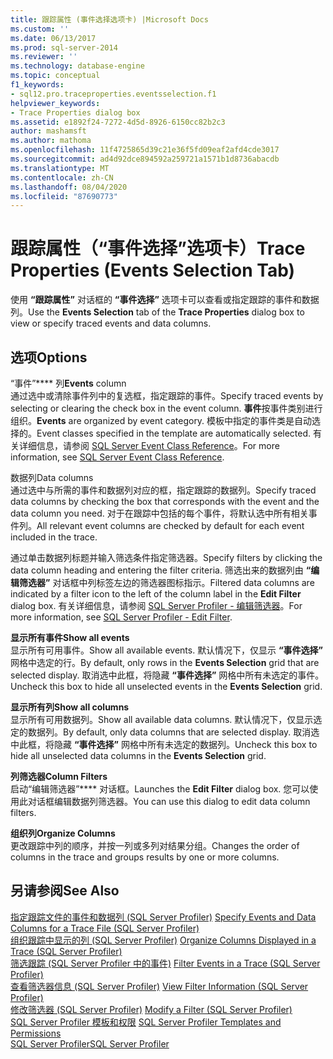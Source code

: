 ```yaml
---
title: 跟踪属性 (事件选择选项卡) |Microsoft Docs
ms.custom: ''
ms.date: 06/13/2017
ms.prod: sql-server-2014
ms.reviewer: ''
ms.technology: database-engine
ms.topic: conceptual
f1_keywords:
- sql12.pro.traceproperties.eventsselection.f1
helpviewer_keywords:
- Trace Properties dialog box
ms.assetid: e1892f24-7272-4d5d-8926-6150cc82b2c3
author: mashamsft
ms.author: mathoma
ms.openlocfilehash: 11f4725865d39c21e36f5fd09eaf2afd4cde3017
ms.sourcegitcommit: ad4d92dce894592a259721a1571b1d8736abacdb
ms.translationtype: MT
ms.contentlocale: zh-CN
ms.lasthandoff: 08/04/2020
ms.locfileid: "87690773"
---
```

# <a name="trace-properties-events-selection-tab"></a><span data-ttu-id="c0711-102">跟踪属性（“事件选择”选项卡）</span><span class="sxs-lookup"><span data-stu-id="c0711-102">Trace Properties (Events Selection Tab)</span></span>
  <span data-ttu-id="c0711-103">使用 **“跟踪属性”** 对话框的 **“事件选择”** 选项卡可以查看或指定跟踪的事件和数据列。</span><span class="sxs-lookup"><span data-stu-id="c0711-103">Use the **Events Selection** tab of the **Trace Properties** dialog box to view or specify traced events and data columns.</span></span>  
  
## <a name="options"></a><span data-ttu-id="c0711-104">选项</span><span class="sxs-lookup"><span data-stu-id="c0711-104">Options</span></span>  
 <span data-ttu-id="c0711-105">“事件”\*\*\*\* 列</span><span class="sxs-lookup"><span data-stu-id="c0711-105">**Events** column</span></span>  
 <span data-ttu-id="c0711-106">通过选中或清除事件列中的复选框，指定跟踪的事件。</span><span class="sxs-lookup"><span data-stu-id="c0711-106">Specify traced events by selecting or clearing the check box in the event column.</span></span> <span data-ttu-id="c0711-107">**事件**按事件类别进行组织。</span><span class="sxs-lookup"><span data-stu-id="c0711-107">**Events** are organized by event category.</span></span> <span data-ttu-id="c0711-108">模板中指定的事件类是自动选择的。</span><span class="sxs-lookup"><span data-stu-id="c0711-108">Event classes specified in the template are automatically selected.</span></span> <span data-ttu-id="c0711-109">有关详细信息，请参阅 [SQL Server Event Class Reference](../relational-databases/event-classes/sql-server-event-class-reference.md)。</span><span class="sxs-lookup"><span data-stu-id="c0711-109">For more information, see [SQL Server Event Class Reference](../relational-databases/event-classes/sql-server-event-class-reference.md).</span></span>  
  
 <span data-ttu-id="c0711-110">数据列</span><span class="sxs-lookup"><span data-stu-id="c0711-110">Data columns</span></span>  
 <span data-ttu-id="c0711-111">通过选中与所需的事件和数据列对应的框，指定跟踪的数据列。</span><span class="sxs-lookup"><span data-stu-id="c0711-111">Specify traced data columns by checking the box that corresponds with the event and the data column you need.</span></span> <span data-ttu-id="c0711-112">对于在跟踪中包括的每个事件，将默认选中所有相关事件列。</span><span class="sxs-lookup"><span data-stu-id="c0711-112">All relevant event columns are checked by default for each event included in the trace.</span></span>  
  
 <span data-ttu-id="c0711-113">通过单击数据列标题并输入筛选条件指定筛选器。</span><span class="sxs-lookup"><span data-stu-id="c0711-113">Specify filters by clicking the data column heading and entering the filter criteria.</span></span> <span data-ttu-id="c0711-114">筛选出来的数据列由 **“编辑筛选器”** 对话框中列标签左边的筛选器图标指示。</span><span class="sxs-lookup"><span data-stu-id="c0711-114">Filtered data columns are indicated by a filter icon to the left of the column label in the **Edit Filter** dialog box.</span></span> <span data-ttu-id="c0711-115">有关详细信息，请参阅 [SQL Server Profiler - 编辑筛选器](../../2014/database-engine/sql-server-profiler-edit-filter.md)。</span><span class="sxs-lookup"><span data-stu-id="c0711-115">For more information, see [SQL Server Profiler - Edit Filter](../../2014/database-engine/sql-server-profiler-edit-filter.md).</span></span>  
  
 <span data-ttu-id="c0711-116">**显示所有事件**</span><span class="sxs-lookup"><span data-stu-id="c0711-116">**Show all events**</span></span>  
 <span data-ttu-id="c0711-117">显示所有可用事件。</span><span class="sxs-lookup"><span data-stu-id="c0711-117">Show all available events.</span></span> <span data-ttu-id="c0711-118">默认情况下，仅显示 **“事件选择”** 网格中选定的行。</span><span class="sxs-lookup"><span data-stu-id="c0711-118">By default, only rows in the **Events Selection** grid that are selected display.</span></span> <span data-ttu-id="c0711-119">取消选中此框，将隐藏 **“事件选择”** 网格中所有未选定的事件。</span><span class="sxs-lookup"><span data-stu-id="c0711-119">Uncheck this box to hide all unselected events in the **Events Selection** grid.</span></span>  
  
 <span data-ttu-id="c0711-120">**显示所有列**</span><span class="sxs-lookup"><span data-stu-id="c0711-120">**Show all columns**</span></span>  
 <span data-ttu-id="c0711-121">显示所有可用数据列。</span><span class="sxs-lookup"><span data-stu-id="c0711-121">Show all available data columns.</span></span> <span data-ttu-id="c0711-122">默认情况下，仅显示选定的数据列。</span><span class="sxs-lookup"><span data-stu-id="c0711-122">By default, only data columns that are selected display.</span></span> <span data-ttu-id="c0711-123">取消选中此框，将隐藏 **“事件选择”** 网格中所有未选定的数据列。</span><span class="sxs-lookup"><span data-stu-id="c0711-123">Uncheck this box to hide all unselected data columns in the **Events Selection** grid.</span></span>  
  
 <span data-ttu-id="c0711-124">**列筛选器**</span><span class="sxs-lookup"><span data-stu-id="c0711-124">**Column Filters**</span></span>  
 <span data-ttu-id="c0711-125">启动“编辑筛选器”\*\*\*\* 对话框。</span><span class="sxs-lookup"><span data-stu-id="c0711-125">Launches the **Edit Filter** dialog box.</span></span> <span data-ttu-id="c0711-126">您可以使用此对话框编辑数据列筛选器。</span><span class="sxs-lookup"><span data-stu-id="c0711-126">You can use this dialog to edit data column filters.</span></span>  
  
 <span data-ttu-id="c0711-127">**组织列**</span><span class="sxs-lookup"><span data-stu-id="c0711-127">**Organize Columns**</span></span>  
 <span data-ttu-id="c0711-128">更改跟踪中列的顺序，并按一列或多列对结果分组。</span><span class="sxs-lookup"><span data-stu-id="c0711-128">Changes the order of columns in the trace and groups results by one or more columns.</span></span>  
  
## <a name="see-also"></a><span data-ttu-id="c0711-129">另请参阅</span><span class="sxs-lookup"><span data-stu-id="c0711-129">See Also</span></span>  
 <span data-ttu-id="c0711-130">[指定跟踪文件的事件和数据列 &#40;SQL Server Profiler&#41;](../tools/sql-server-profiler/specify-events-and-data-columns-for-a-trace-file-sql-server-profiler.md) </span><span class="sxs-lookup"><span data-stu-id="c0711-130">[Specify Events and Data Columns for a Trace File &#40;SQL Server Profiler&#41;](../tools/sql-server-profiler/specify-events-and-data-columns-for-a-trace-file-sql-server-profiler.md) </span></span>  
 <span data-ttu-id="c0711-131">[组织跟踪中显示的列 &#40;SQL Server Profiler&#41;](../tools/sql-server-profiler/organize-columns-displayed-in-a-trace-sql-server-profiler.md) </span><span class="sxs-lookup"><span data-stu-id="c0711-131">[Organize Columns Displayed in a Trace &#40;SQL Server Profiler&#41;](../tools/sql-server-profiler/organize-columns-displayed-in-a-trace-sql-server-profiler.md) </span></span>  
 <span data-ttu-id="c0711-132">[筛选跟踪 &#40;SQL Server Profiler 中的事件&#41;](../tools/sql-server-profiler/filter-events-in-a-trace-sql-server-profiler.md) </span><span class="sxs-lookup"><span data-stu-id="c0711-132">[Filter Events in a Trace &#40;SQL Server Profiler&#41;](../tools/sql-server-profiler/filter-events-in-a-trace-sql-server-profiler.md) </span></span>  
 <span data-ttu-id="c0711-133">[查看筛选器信息 &#40;SQL Server Profiler&#41;](../tools/sql-server-profiler/view-filter-information-sql-server-profiler.md) </span><span class="sxs-lookup"><span data-stu-id="c0711-133">[View Filter Information &#40;SQL Server Profiler&#41;](../tools/sql-server-profiler/view-filter-information-sql-server-profiler.md) </span></span>  
 <span data-ttu-id="c0711-134">[修改筛选器 &#40;SQL Server Profiler&#41;](../tools/sql-server-profiler/modify-a-filter-sql-server-profiler.md) </span><span class="sxs-lookup"><span data-stu-id="c0711-134">[Modify a Filter &#40;SQL Server Profiler&#41;](../tools/sql-server-profiler/modify-a-filter-sql-server-profiler.md) </span></span>  
 <span data-ttu-id="c0711-135">[SQL Server Profiler 模板和权限](../tools/sql-server-profiler/sql-server-profiler-templates-and-permissions.md) </span><span class="sxs-lookup"><span data-stu-id="c0711-135">[SQL Server Profiler Templates and Permissions](../tools/sql-server-profiler/sql-server-profiler-templates-and-permissions.md) </span></span>  
 [<span data-ttu-id="c0711-136">SQL Server Profiler</span><span class="sxs-lookup"><span data-stu-id="c0711-136">SQL Server Profiler</span></span>](../tools/sql-server-profiler/sql-server-profiler.md)  
  
  
